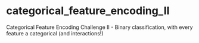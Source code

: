 # categorical_feature_encoding_II
Categorical Feature Encoding Challenge II - Binary classification, with every feature a categorical (and interactions!)
